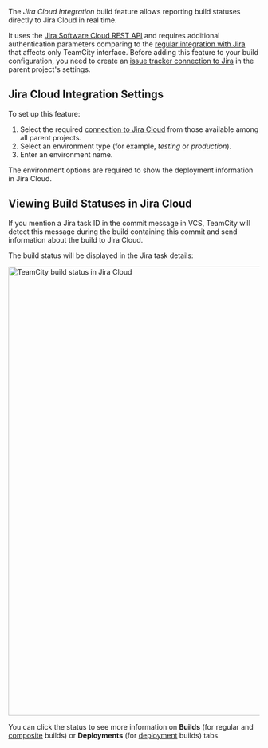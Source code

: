 [//]: # (title: Jira Cloud Integration)
[//]: # (auxiliary-id: Jira Cloud Integration)

The _Jira Cloud Integration_ build feature allows reporting build statuses directly to Jira Cloud in real time.

It uses the [Jira Software Cloud REST API](https://developer.atlassian.com/cloud/jira/software/rest/) and requires additional authentication parameters comparing to the [regular integration with Jira](integrating-teamcity-with-issue-tracker.md#Dedicated+Support+for+Issue+Trackers) that affects only TeamCity interface. Before adding this feature to your build configuration, you need to create an [issue tracker connection to Jira](jira.md) in the parent project's settings.

## Jira Cloud Integration Settings

To set up this feature:

1. Select the required [connection to Jira Cloud](jira.md) from those available among all parent projects.
2. Select an environment type (for example, _testing_ or _production_).
3. Enter an environment name.

The environment options are required to show the deployment information in Jira Cloud.

## Viewing Build Statuses in Jira Cloud

If you mention a Jira task ID in the commit message in VCS, TeamCity will detect this message during the build containing this commit and send information about the build to Jira Cloud.

The build status will be displayed in the Jira task details:

<img src="jira-cloud-integration.png" alt="TeamCity build status in Jira Cloud" width="900"/>

You can click the status to see more information on __Builds__ (for regular and [composite](composite-build-configuration.md) builds) or __Deployments__ (for [deployment](deployment-build-configuration.md) builds) tabs.